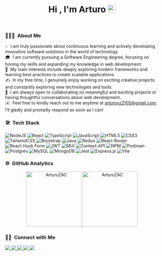 <h1 align="center"><b>Hi , I'm Arturo</b> <img src="https://media.giphy.com/media/hvRJCLFzcasrR4ia7z/giphy.gif" width="25"></h1>
<br/>

### 👨🏻‍💻 &nbsp;About Me
💡 &nbsp;I am truly passionate about continuous learning and actively developing innovative software solutions in the world of technology.\
🎓 &nbsp;I am currently pursuing a Software Engineering degree, focusing on honing my skills and expanding my knowledge in web development.\
🌱 &nbsp;My main interests include deeply exploring modern frameworks and learning best practices to create scalable applications.\
✍️ &nbsp;In my free time, I genuinely enjoy working on exciting creative projects and constantly exploring new technologies and tools.\
💬 &nbsp;I am always open to collaborating on meaningful and exciting projects or having thoughtful conversations about web development.\
✉️ &nbsp;Feel free to kindly reach out to me anytime at arturoyz2105@gmail.com. I’ll gladly and promptly respond as soon as I can!

### 🛠 &nbsp;Tech Stack

![NodeJS](https://img.shields.io/badge/node.js-6DA55F?style=for-the-badge&logo=node.js&logoColor=white)
![React](https://img.shields.io/badge/react-%2320232a.svg?style=for-the-badge&logo=react&logoColor=%2361DAFB)
![TypeScript](https://img.shields.io/badge/typescript-%23007ACC.svg?style=for-the-badge&logo=typescript&logoColor=white)
![JavaScript](https://img.shields.io/badge/javascript-%23323330.svg?style=for-the-badge&logo=javascript&logoColor=%23F7DF1E)
![HTML5](https://img.shields.io/badge/html5-%23E34F26.svg?style=for-the-badge&logo=html5&logoColor=white)
![CSS3](https://img.shields.io/badge/css3-%231572B6.svg?style=for-the-badge&logo=css3&logoColor=white)
![TailwindCSS](https://img.shields.io/badge/tailwindcss-%2338B2AC.svg?style=for-the-badge&logo=tailwind-css&logoColor=white)
![Bootstrap](https://img.shields.io/badge/bootstrap-%238511FA.svg?style=for-the-badge&logo=bootstrap&logoColor=white)
![Java](https://img.shields.io/badge/java-%23ED8B00.svg?style=for-the-badge&logo=openjdk&logoColor=white)
![Redux](https://img.shields.io/badge/redux-%23593d88.svg?style=for-the-badge&logo=redux&logoColor=white)
![React Router](https://img.shields.io/badge/React_Router-CA4245?style=for-the-badge&logo=react-router&logoColor=white)
![React Hook Form](https://img.shields.io/badge/React%20Hook%20Form-%23EC5990.svg?style=for-the-badge&logo=reacthookform&logoColor=white)
![JWT](https://img.shields.io/badge/JWT-black?style=for-the-badge&logo=JSON%20web%20tokens)
![MUI](https://img.shields.io/badge/MUI-%230081CB.svg?style=for-the-badge&logo=mui&logoColor=white)
![Context-API](https://img.shields.io/badge/Context--Api-000000?style=for-the-badge&logo=react)
![NPM](https://img.shields.io/badge/NPM-%23CB3837.svg?style=for-the-badge&logo=npm&logoColor=white)
![Postman](https://img.shields.io/badge/Postman-FF6C37?style=for-the-badge&logo=postman&logoColor=white)
![Postgres](https://img.shields.io/badge/postgres-%23316192.svg?style=for-the-badge&logo=postgresql&logoColor=white)
![MySQL](https://img.shields.io/badge/mysql-4479A1.svg?style=for-the-badge&logo=mysql&logoColor=white)
![MongoDB](https://img.shields.io/badge/MongoDB-%234ea94b.svg?style=for-the-badge&logo=mongodb&logoColor=white)
![Jest](https://img.shields.io/badge/-jest-%23C21325?style=for-the-badge&logo=jest&logoColor=white)
![Express.js](https://img.shields.io/badge/express.js-%23404d59.svg?style=for-the-badge&logo=express&logoColor=%2361DAFB)
![Vite](https://img.shields.io/badge/vite-%23646CFF.svg?style=for-the-badge&logo=vite&logoColor=white)

### ⚙️ &nbsp;GitHub Analytics
<div align="center">
  <a href="https://github.com/ArturoZAC">
    <img height="180em" src="https://github-readme-stats.vercel.app/api/top-langs?username=ArturoZAC&show_icons=true&locale=en&layout=compact&theme=tokyonight" alt="ArturoZAC"/>
    <img height="180em" src="https://github-readme-stats.vercel.app/api?username=ArturoZAC&show_icons=true&locale=en&layout=compact&theme=tokyonight" alt="ArturoZAC"/>
  </a>
</div>

### 🤝🏻 &nbsp;Connect with Me

<a href="https://www.instagram.com/zacariazskt21/">
  <img src="https://img.shields.io/badge/Instagram-%23E4405F.svg?style=for-the-badge&logo=Instagram&logoColor=white"/>
</a>
<a href="https://www.facebook.com/Zacarias.AA/">
  <img src="https://img.shields.io/badge/Facebook-%231877F2.svg?style=for-the-badge&logo=Facebook&logoColor=white"/>
</a>
<a href="https://www.linkedin.com/in/arturo-zacarias-araujo-cunya-6a7288264/">
  <img src="https://img.shields.io/badge/linkedin-%230077B5.svg?style=for-the-badge&logo=linkedin&logoColor=white"/>
</a>
<a href="https://portafolio-arturo-araujo.netlify.app/">
  <img src="https://img.shields.io/badge/Portfolio-%23000000.svg?style=for-the-badge&logo=firefox&logoColor=#FF7139"/>
</a>
<a href="mailto:arturoyz2105@gmail.com">
  <img src="https://img.shields.io/badge/Gmail-D14836?style=for-the-badge&logo=gmail&logoColor=white"/>
</a>
